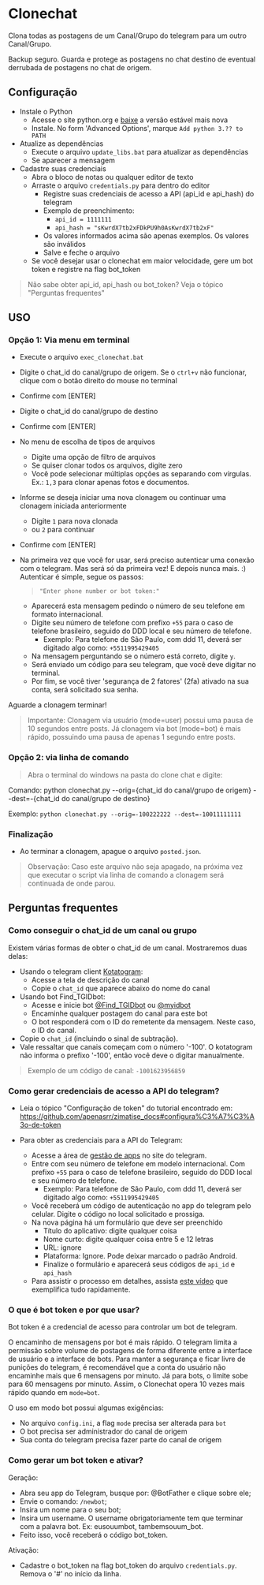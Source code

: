 
# Clonechat

Clona todas as postagens de um Canal/Grupo do telegram para um outro Canal/Grupo.

Backup seguro. Guarda e protege as postagens no chat destino de eventual derrubada de postagens no chat de origem.

## Configuração
- Instale o Python
  - Acesse o site python.org e [baixe](https://www.python.org/downloads/) a versão estável mais nova
  - Instale. No form 'Advanced Options', marque `Add python 3.?? to PATH`
- Atualize as dependências
  - Execute o arquivo `update_libs.bat` para atualizar as dependências
  - Se aparecer a mensagem
- Cadastre suas credenciais
  - Abra o bloco de notas ou qualquer editor de texto
  - Arraste o arquivo `credentials.py` para dentro do editor
    - Registre suas credenciais de acesso a API (api_id e api_hash) do telegram
    - Exemplo de preenchimento:
      - `api_id = 1111111`
      - `api_hash = "sKwrdX7tb2xFDkPU9h0AsKwrdX7tb2xF"`
    - Os valores informados acima são apenas exemplos. Os valores são inválidos
    - Salve e feche o arquivo
  - Se você desejar usar o clonechat em maior velocidade, gere um bot token e registre na flag bot_token

> Não sabe obter api_id, api_hash ou bot_token? Veja o tópico "Perguntas frequentes"

## USO

### Opção 1: Via menu em terminal

- Execute o arquivo `exec_clonechat.bat`
- Digite o chat_id do canal/grupo de origem. Se o `ctrl+v` não funcionar, clique com o botão direito do mouse no terminal
- Confirme com [ENTER]
- Digite o chat_id do canal/grupo de destino
- Confirme com [ENTER]
- No menu de escolha de tipos de arquivos
  - Digite uma opção de filtro de arquivos
  - Se quiser clonar todos os arquivos, digite zero
  - Você pode selecionar múltiplas opções as separando com vírgulas. Ex.: `1,3` para clonar apenas fotos e documentos.
- Informe se deseja iniciar uma nova clonagem ou continuar uma clonagem iniciada anteriormente
  - Digite `1` para nova clonada
  - ou `2` para continuar
- Confirme com [ENTER]

- Na primeira vez que você for usar, será preciso autenticar uma conexão com o telegram. Mas será só da primeira vez! E depois nunca mais. :) Autenticar é simple, segue os passos:
  > `"Enter phone number or bot token:"`
  - Aparecerá esta mensagem pedindo o número de seu telefone em formato internacional.
  - Digite seu número de telefone com prefixo `+55` para o caso de telefone brasileiro, seguido do DDD local e seu número de telefone.
    - Exemplo: Para telefone de São Paulo, com ddd 11, deverá ser digitado algo como: `+5511995429405`
  - Na mensagem perguntando se o número está correto, digite `y`.
  - Será enviado um código para seu telegram, que você deve digitar no terminal.
  - Por fim, se você tiver 'segurança de 2 fatores' (2fa) ativado na sua conta, será solicitado sua senha.

Aguarde a clonagem terminar!

> Importante: Clonagem via usuário (mode=user) possui uma pausa de 10 segundos entre posts. Já clonagem via bot (mode=bot) é mais rápido, possuindo uma pausa de apenas 1 segundo entre posts.

### Opção 2: via linha de comando

> Abra o terminal do windows na pasta do clone chat e digite:

Comando: python clonechat.py --orig={chat_id do canal/grupo de origem} --dest=-{chat_id do canal/grupo de destino}

Exemplo: `python clonechat.py --orig=-100222222 --dest=-10011111111`

### Finalização

- Ao terminar a clonagem, apague o arquivo `posted.json`.

> Observação: Caso este arquivo não seja apagado, na próxima vez que executar o script via linha de comando a clonagem será continuada de onde parou.

## Perguntas frequentes

### Como conseguir o chat_id de um canal ou grupo

Existem várias formas de obter o chat_id de um canal. Mostraremos duas delas:
- Usando o telegram client [Kotatogram](https://kotatogram.github.io/download/):
  - Acesse a tela de descrição do canal
  - Copie o `chat_id` que aparece abaixo do nome do canal
- Usando bot Find_TGIDbot:
  - Acesse e inicie bot [@Find_TGIDbot](http://t.me/Find_TGIDbot) ou [@myidbot](http://t.me/myidbot)
  - Encaminhe qualquer postagem do canal para este bot
  - O bot responderá com o ID do remetente da mensagem. Neste caso, o ID do canal.
- Copie o `chat_id` (incluindo o sinal de subtração).
- Vale ressaltar que canais começam com o número '-100'. O kotatogram não informa o prefixo '-100', então você deve o digitar manualmente.
> Exemplo de um código de canal: `-1001623956859`

### Como gerar credenciais de acesso a API do telegram?

- Leia o tópico "Configuração de token" do tutorial encontrado em: https://github.com/apenasrr/zimatise_docs#configura%C3%A7%C3%A3o-de-token

- Para obter as credenciais para a API do Telegram:
  - Acesse a área de [gestão de apps](https://my.telegram.org/auth?to=apps) no site do telegram.
  - Entre com seu número de telefone em modelo internacional. Com prefixo `+55` para o caso de telefone brasileiro, seguido do DDD local e seu número de telefone.
    - Exemplo: Para telefone de São Paulo, com ddd 11, deverá ser digitado algo como: `+5511995429405`
  - Você receberá um código de autenticação no app do telegram pelo celular. Digite o código no local solicitado e prossiga.
  - Na nova página há um formulário que deve ser preenchido
    - Título do aplicativo: digite qualquer coisa
    - Nome curto: digite qualquer coisa entre 5 e 12 letras
    - URL: ignore
    - Plataforma: Ignore. Pode deixar marcado o padrão Android.
    - Finalize o formulário e aparecerá seus códigos de `api_id` e `api_hash`
  - Para assistir o processo em detalhes, assista [este vídeo](https://www.youtube.com/watch?v=8naENmP3rg4) que exemplifica tudo rapidamente.

### O que é bot token e por que usar?

Bot token é a credencial de acesso para controlar um bot de telegram.

O encaminho de mensagens por bot é mais rápido. O telegram limita a permissão sobre volume de postagens de forma diferente entre a interface de usuário e a interface de bots. Para manter a segurança e ficar livre de punições do telegram, é recomendável que a conta do usuário não encaminhe mais que 6 mensagens por minuto. Já para bots, o limite sobe para 60 mensagens por minuto. Assim, o Clonechat opera 10 vezes mais rápido quando em `mode=bot`.

O uso em modo bot possui algumas exigências:
- No arquivo `config.ini`, a flag `mode` precisa ser alterada para `bot`
- O bot precisa ser administrador do canal de origem
- Sua conta do telegram precisa fazer parte do canal de origem

### Como gerar um bot token e ativar?

Geração:
- Abra seu app do Telegram, busque por: @BotFather e clique sobre ele;
- Envie o comando: `/newbot`;
- Insira um nome para o seu bot;
- Insira um username. O username obrigatoriamente tem que terminar com a palavra bot. Ex: eusouumbot, tambemsouum_bot.
- Feito isso, você receberá o código bot_token.

Ativação:
- Cadastre o bot_token na flag bot_token do arquivo `credentials.py`. Remova o '#' no início da linha.
